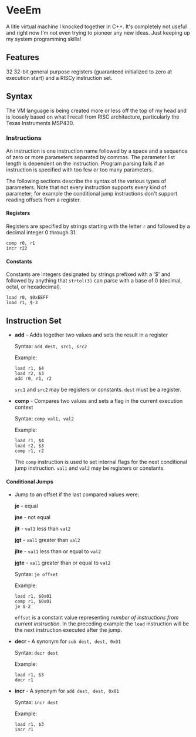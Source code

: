 # VeeEm
A litle virtual machine I knocked together in C++. It's completely not useful and right now I'm not even trying to pioneer any new ideas. Just keeping up my system programming skills!

## Features
32 32-bit general purpose registers (guaranteed initialized to zero at execution start) and a RISCy instruction set.

## Syntax
The VM language is being created more or less off the top of my head and is loosely based on what I recall from RISC architecture, particularly the Texas Instruments MSP430.

### Instructions
An instruction is one instruction name followed by a space and a sequence of zero or more parameters separated by commas. The parameter list length is dependent on the instruction. Program parsing fails if an instruction is specified with too few or too many parameters.

The following sections describe the syntax of the various types of parameters. Note that not every instruction supports every kind of parameter; for example the conditional jump instructions don't support reading offsets from a register.

#### Registers
Registers are specified by strings starting with the letter `r` and followed by a decimal integer 0 through 31.

```
comp r0, r1
incr r22
```

#### Constants
Constants are integers designated by strings prefixed with a '$' and followed by anything that `strtol(3)` can parse with a base of 0 (decimal, octal, or hexadecimal).

```
load r0, $0xEEFF
load r1, $-3
```

## Instruction Set
*   **add** - Adds together two values and sets the result in a register

    Syntax: `add dest, src1, src2`

    Example:

        load r1, $4
        load r2, $3
        add r0, r1, r2

    `src1` and `src2` may be registers or constants. `dest` must be a register.

*   **comp** - Compares two values and sets a flag in the current execution context

    Syntax: `comp val1, val2`

    Example:

        load r1, $4
        load r2, $3
        comp r1, r2

    The `comp` instruction is used to set internal flags for the next conditional jump instruction. `val1` and `val2` may be registers or constants.

#### Conditional Jumps
*   Jump to an offset if the last compared values were:

    **je** - equal

    **jne** - not equal

    **jlt** - `val1` less than `val2`

    **jgt** - `val1` greater than `val2`

    **jlte** - `val1` less than or equal to `val2`

    **jgte** - `val1` greater than or equal to `val2`

    Syntax: `je offset`

    Example:

        load r1, $0x01
        comp r1, $0x01
        je $-2

    `offset` is a constant value representing *number of instructions from current instruction*. In the preceding example the `load` instruction will be the next instruction executed after the jump.

*   **decr** - A synonym for `sub dest, dest, 0x01`
    
    Syntax: `decr dest`

    Example:

        load r1, $3
        decr r1


*   **incr** - A synonym for `add dest, dest, 0x01`
    
    Syntax: `incr dest`

    Example:

        load r1, $3
        incr r1
